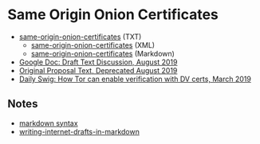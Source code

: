 # Same Origin Onion Certificates

* [same-origin-onion-certificates](draft-muffett-same-origin-onion-certificates.txt) (TXT)
  * [same-origin-onion-certificates](draft-muffett-same-origin-onion-certificates.xml) (XML)
  * [same-origin-onion-certificates](draft-muffett-same-origin-onion-certificates.md) (Markdown)
* [Google Doc: Draft Text Discussion, August 2019](https://docs.google.com/document/d/1xE5eaDMiOKphDxijK9tfIWHUB-h-fTG8tb3laofXLSc/edit?usp=sharing)
* [Original Proposal Text, Deprecated August 2019](readme-original.md)
* [Daily Swig: How Tor can enable verification with DV certs, March 2019](https://portswigger.net/daily-swig/how-tor-can-enable-verification-with-dv-certs)

## Notes

* [markdown syntax](https://mmark.miek.nl/post/syntax/)
* [writing-internet-drafts-in-markdown](https://github.com/danyork/writing-internet-drafts-in-markdown/tree/master/example-mmark)
